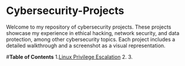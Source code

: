 # Cybersecurity-Projects
Welcome to my repository of cybersecurity projects. These projects showcase my experience in ethical hacking, network security, and data protection, among other cybersecurity topics. Each project includes a detailed walkthrough and a screenshot as a visual representation.

#**Table of Contents**
1.[Linux Privilege Escalation]()
2.
3.
